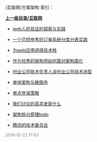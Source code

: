 /互联网/方案架构 索引：


**[上一级目录/互联网](/互联网/index.md)**

- [web人机验证的探索与实践](/互联网/方案架构/web人机验证的探索与实践.md)

- [一个可供参考的订单系统分库分表实践](/互联网/方案架构/一个可供参考的订单系统分库分表实践.md)

- [为web应用选择技术栈](/互联网/方案架构/为web应用选择技术栈.md)

- [作为优秀的架构师如何面对架构腐化](/互联网/方案架构/作为优秀的架构师如何面对架构腐化.md)

- [创业公司技术负责人谈创业公司技术选型](/互联网/方案架构/创业公司技术负责人谈创业公司技术选型.md)

- [单体架构与微服务](/互联网/方案架构/单体架构与微服务.md)

- [单点登录策略](/互联网/方案架构/单点登录策略.md)

- [我们讨论的高并发是什么](/互联网/方案架构/我们讨论的高并发是什么.md)

- [架构拆分原理todo](/互联网/方案架构/架构拆分原理todo.md)

- [腾讯的技术委员会](/互联网/方案架构/腾讯的技术委员会.md)


<font size=2 color='grey'> 2019-10-22 17:43 </font>